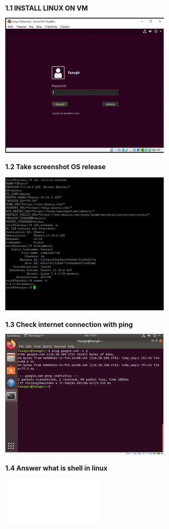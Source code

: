 ## 1.1 INSTALL LINUX ON VM ##


![task1](./img/1.1.PNG)
 

## 1.2  Take screenshot OS release  ##

![tesk2](./img/1.2.PNG)


## 1.3 Check internet connection with ping ##

![task3](./img/1.3.PNG)


## 1.4 Answer what is shell in linux ##

![tesk4](./img/1.4.TXT)